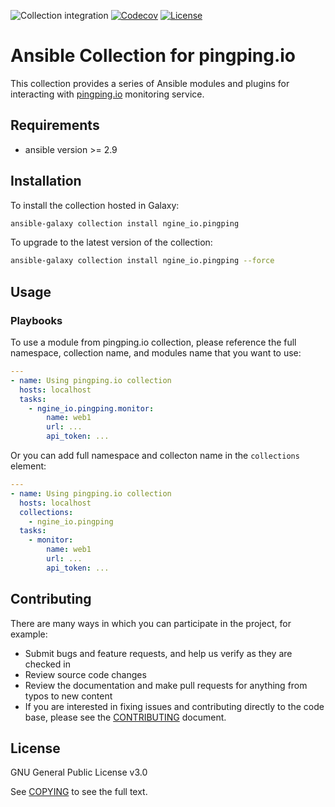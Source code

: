 ![Collection integration](https://github.com/ngine-io/ansible-collection-pingping/workflows/Collection%20integration/badge.svg)
 [![Codecov](https://img.shields.io/codecov/c/github/ngine-io/ansible-collection-pingping)](https://codecov.io/gh/ngine-io/ansible-collection-pingping)
[![License](https://img.shields.io/badge/license-GPL%20v3.0-brightgreen.svg)](LICENSE)

# Ansible Collection for pingping.io

This collection provides a series of Ansible modules and plugins for interacting with [pingping.io](https://www.pingping.io) monitoring service.

## Requirements

- ansible version >= 2.9

## Installation

To install the collection hosted in Galaxy:

```bash
ansible-galaxy collection install ngine_io.pingping
```

To upgrade to the latest version of the collection:

```bash
ansible-galaxy collection install ngine_io.pingping --force
```

## Usage

### Playbooks

To use a module from pingping.io collection, please reference the full namespace, collection name, and modules name that you want to use:

```yaml
---
- name: Using pingping.io collection
  hosts: localhost
  tasks:
    - ngine_io.pingping.monitor:
        name: web1
        url: ...
        api_token: ...
```

Or you can add full namespace and collecton name in the `collections` element:

```yaml
---
- name: Using pingping.io collection
  hosts: localhost
  collections:
    - ngine_io.pingping
  tasks:
    - monitor:
        name: web1
        url: ...
        api_token: ...
```

## Contributing

There are many ways in which you can participate in the project, for example:

- Submit bugs and feature requests, and help us verify as they are checked in
- Review source code changes
- Review the documentation and make pull requests for anything from typos to new content
- If you are interested in fixing issues and contributing directly to the code base, please see the [CONTRIBUTING](CONTRIBUTING.md) document.

## License

GNU General Public License v3.0

See [COPYING](COPYING) to see the full text.
